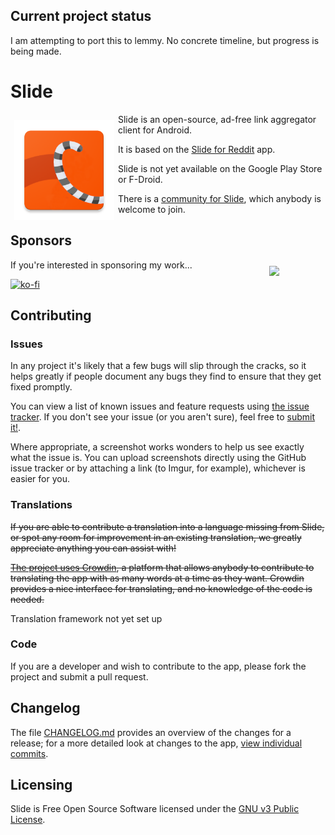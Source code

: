 ## Current project status

I am attempting to port this to lemmy. No concrete timeline, but progress is being made.

# Slide

<img src="app/src/main/res/drawable/ic_launcher.png"
    align="left" width="160" hspace="6" vspace="10">

Slide is an open-source, ad-free link aggregator client for Android.

It is based on the [Slide for Reddit](https://github.com/ccrama/slide) app.

Slide is not yet available on the Google Play Store or F-Droid.

There is a [community for Slide](https://feddit.uk/c/slide), which anybody is
welcome to join.

## Sponsors

<img src="https://storage.ko-fi.com/cdn/useruploads/I2I7MHVKK/qrcode.png?v=2f7c539e-3b5c-4c6d-a612-cb9fab5d26a0?v=2"
align="right" width="80" hspace="10" vspace="10">

If you're interested in sponsoring my work...

[![ko-fi](https://ko-fi.com/img/githubbutton_sm.svg)](https://ko-fi.com/I2I7MHVKK)

## Contributing

### Issues

In any project it's likely that a few bugs will slip through the cracks, so it
helps greatly if people document any bugs they find to ensure that they get
fixed promptly.

You can view a list of known issues and feature requests using [the issue tracker](https://github.com/bqv/slide/issues).
If you don't see your issue (or you aren't sure), feel free to [submit it!](https://github.com/bqv/slide/issues/new).

Where appropriate, a screenshot works wonders to help us see exactly what the issue is.
You can upload screenshots directly using the GitHub issue tracker or
by attaching a link (to Imgur, for example), whichever is easier for you.

### Translations

~~If you are able to contribute a translation into a language missing from Slide,
or spot any room for improvement in an existing translation, we greatly
appreciate anything you can assist with!~~

~~[The project uses Crowdin](https://crowdin.com/project/slide-for-reddit),
a platform that allows anybody to contribute to translating the app with as many words at a time as they want.
Crowdin provides a nice interface for translating, and no knowledge of the code is needed.~~

Translation framework not yet set up

### Code

If you are a developer and wish to contribute to the app, please fork the project
and submit a pull request.

## Changelog

The file [CHANGELOG.md](CHANGELOG.md) provides an overview of the changes for a
release; for a more detailed look at changes to the app, [view individual commits](https://github.com/bqv/slide/commits/lemmy).

## Licensing

Slide is Free Open Source Software licensed under the [GNU v3 Public License](LICENSE.txt).
